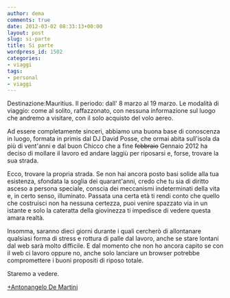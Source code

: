 ```yaml
---
author: dema
comments: true
date: 2012-03-02 08:33:13+00:00
layout: post
slug: si-parte
title: Si parte
wordpress_id: 1502
categories:
- viaggi
tags:
- personal
- viaggi
---
```


Destinazione:Mauritius. Il periodo: dall' 8 marzo al 19 marzo. Le modalità di viaggio: come al solito, raffazzonato, con nessuna informazione sul luogo che andremo a visitare, con il solo acquisto del volo aereo.

Ad essere completamente sinceri, abbiamo una buona base di conoscenza in luogo, formata in primis dal DJ David Posse, che ormai abita sull'isola da più di vent'anni e dal buon Chicco che a fine <del>febbraio</del> Gennaio 2012 ha deciso di mollare il lavoro ed andare laggiù per riposarsi e, forse, trovare la sua strada.

Ecco, trovare la propria strada. Se non hai ancora posto basi solide alla tua esistenza, sfondata la soglia dei quarant'anni, credo che tu sia di diritto asceso a persona speciale, conscia dei meccanismi indeterminati della vita e, in certo senso, illuminato. Passata una certa età ti rendi conto che quello che costruisci non ha nessuna certezza, puoi venire spazzato via in un istante e solo la cateratta della giovinezza ti impedisce di vedere questa amara realtà.

Insomma, saranno dieci giorni durante i quali cercherò di allontanare qualsiasi forma di stress e rottura di palle dal lavoro, anche se stare lontani dal web sarà molto difficile. E dal momento che non ho ancora capito se con il web ci lavoro oppure no, anche solo lanciare un browser potrebbe compromettere i buoni propositi di riposo totale.

Staremo a vedere.

[+Antonangelo De Martini](https://plus.google.com/106700489171066016161/about?rel=author)

